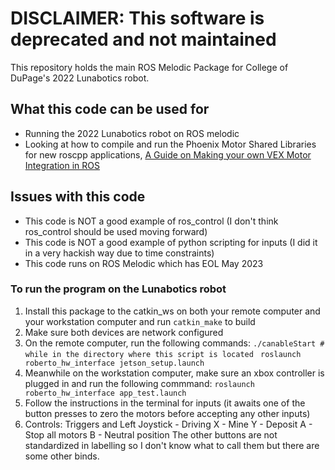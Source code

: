 # DISCLAIMER: This software is deprecated and not maintained
This repository holds the main ROS Melodic Package for College of DuPage's 2022 Lunabotics robot.

## What this code can be used for
- Running the 2022 Lunabotics robot on ROS melodic 
- Looking at how to compile and run the Phoenix Motor Shared Libraries for new roscpp applications, [A Guide on Making your own VEX Motor Integration in ROS](https://docs.google.com/document/d/1sTFA5TZgk0GMn26wAikqEjBo5B9KgYuq0BL8JprOFXA/edit?usp=sharing)

## Issues with this code
- This code is NOT a good example of ros_control (I don't think ros_control should be used moving forward)
- This code is NOT a good example of python scripting for inputs (I did it in a very hackish way due to time constraints)
- This code runs on ROS Melodic which has EOL May 2023

### To run the program on the Lunabotics robot
1. Install this package to the catkin_ws on both your remote computer and your workstation computer and run ```catkin_make``` to build
2. Make sure both devices are network configured
3. On the remote computer, run the following commands:
```./canableStart # while in the directory where this script is located ```
```roslaunch roberto_hw_interface jetson_setup.launch```
4. Meanwhile on the workstation computer, make sure an xbox controller is plugged in and run the following commmand:
```roslaunch roberto_hw_interface app_test.launch```
5. Follow the instructions in the terminal for inputs (it awaits one of the button presses to zero the motors before accepting any other inputs)
6. Controls:
Triggers and Left Joystick - Driving
X - Mine
Y - Deposit
A - Stop all motors
B - Neutral position
The other buttons are not standardized in labelling so I don't know what to call them but there are some other binds.
